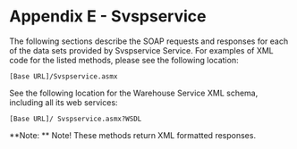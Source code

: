 Appendix E - Svspservice
=======================

The following sections describe the SOAP requests and responses for each of the data sets
provided by Svspservice Service. For examples of XML code for the listed methods, please
see the following location:

	[Base URL]/Svspservice.asmx

See the following location for the Warehouse Service XML schema, including all its web
services:

	[Base URL]/ Svspservice.asmx?WSDL

**Note: **  Note! These methods return XML formatted responses.
